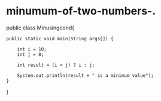 # minumum-of-two-numbers-.
public class Minusingcond{

	public static void main(String args[]) {

		int i = 10;
		int j = 8;

		int result = (i < j) ? i : j;

		System.out.println(result + " is a minimum value");
	}
}
